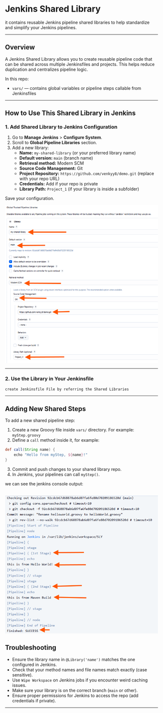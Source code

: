 # Jenkins Shared Library

it contains reusable Jenkins pipeline shared libraries to help standardize and simplify your Jenkins pipelines.

---

## Overview

A Jenkins Shared Library allows you to create reusable pipeline code that can be shared across multiple Jenkinsfiles and projects. This helps reduce duplication and centralizes pipeline logic.

In this repo:

- `vars/` — contains global variables or pipeline steps callable from Jenkinsfiles


---

## How to Use This Shared Library in Jenkins

### 1. Add Shared Library to Jenkins Configuration

1. Go to **Manage Jenkins** > **Configure System**.
2. Scroll to **Global Pipeline Libraries** section.
3. Add a new library:
   - **Name:** `my-shared-library` (or your preferred library name)
   - **Default version:** `main` (branch name)
   - **Retrieval method:** Modern SCM
   - **Source Code Management:** Git
   - **Project Repository:** `https://github.com/venkyy8/demo.git` (replace with your repo URL)
   - **Credentials:** Add if your repo is private
   - **Library Path:** `Project_1` (if your library is inside a subfolder)

Save your configuration.



![A](../../images/sharedLibrary_setup.png)

---

### 2. Use the Library in Your Jenkinsfile

```
create Jenkinsfile File by referring the Shared Libraries
````

---

## Adding New Shared Steps

To add a new shared pipeline step:

1. Create a new Groovy file inside `vars/` directory. For example: `myStep.groovy`
2. Define a `call` method inside it, for example:

```groovy
def call(String name) {
    echo "Hello from myStep, ${name}!"
}
```

3. Commit and push changes to your shared library repo.
4. In Jenkins, your pipelines can call `myStep()`.

we can see the jenkins console output:

![A](../../images/sharedLibrary_output.png)
---

## Troubleshooting

* Ensure the library name in `@Library('name')` matches the one configured in Jenkins.
* Check that your method names and file names match exactly (case sensitive).
* Use `Wipe Workspace` on Jenkins jobs if you encounter weird caching issues.
* Make sure your library is on the correct branch (`main` or other).
* Ensure proper permissions for Jenkins to access the repo (add credentials if private).

---

